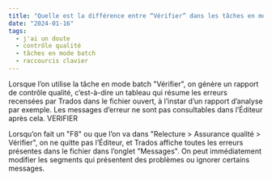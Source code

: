 ```yaml
---
title: "Quelle est la différence entre “Vérifier” dans les tâches en mode batch et faire un F8 ?"
date: "2024-01-16"
tags:
  - j'ai un doute
  - contrôle qualité
  - tâches en mode batch
  - raccourcis clavier
---
```


Lorsque l’on utilise la tâche en mode batch "Vérifier", on génère un rapport de contrôle qualité, c’est-à-dire un tableau qui résume les erreurs recensées par Trados dans le fichier ouvert, à l’instar d’un rapport d’analyse par exemple. Les messages d’erreur ne sont pas consultables dans l’Éditeur après cela. VERIFIER

Lorsqu’on fait un "F8" ou que l’on va dans "Relecture > Assurance qualité > Vérifier", on ne quitte pas l’Éditeur, et Trados affiche toutes les erreurs présentes dans le fichier dans l’onglet "Messages". On peut immédiatement modifier les segments qui présentent des problèmes ou ignorer certains messages.

